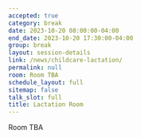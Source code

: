 ```yaml
---
accepted: true
category: break
date: 2023-10-20 08:00:00-04:00
end_date: 2023-10-20 17:30:00-04:00
group: break
layout: session-details
link: /news/childcare-lactation/
permalink: null
room: Room TBA
schedule_layout: full
sitemap: false
talk_slot: full
title: Lactation Room
---
```


Room TBA
